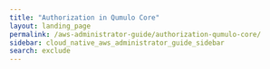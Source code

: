 ```yaml
---
title: "Authorization in Qumulo Core"
layout: landing_page
permalink: /aws-administrator-guide/authorization-qumulo-core/
sidebar: cloud_native_aws_administrator_guide_sidebar
search: exclude
---
```

